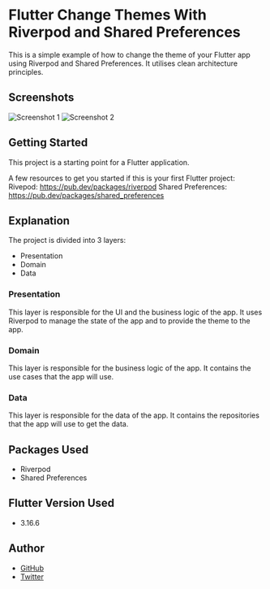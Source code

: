 # Flutter Change Themes With Riverpod and Shared Preferences
This is a simple example of how to change the theme of your Flutter app using Riverpod and Shared Preferences.
It utilises clean architecture principles.

## Screenshots
![Screenshot 1]()
![Screenshot 2]()

## Getting Started
This project is a starting point for a Flutter application.

A few resources to get you started if this is your first Flutter project:
Rivepod: https://pub.dev/packages/riverpod
Shared Preferences: https://pub.dev/packages/shared_preferences

## Explanation
The project is divided into 3 layers:
- Presentation
- Domain
- Data

### Presentation
This layer is responsible for the UI and the business logic of the app. 
It uses Riverpod to manage the state of the app and to provide the theme to the app.

### Domain
This layer is responsible for the business logic of the app. 
It contains the use cases that the app will use.

### Data
This layer is responsible for the data of the app. 
It contains the repositories that the app will use to get the data.

## Packages Used
- Riverpod
- Shared Preferences

## Flutter Version Used
- 3.16.6 

## Author
- [GitHub]()
- [Twitter]()